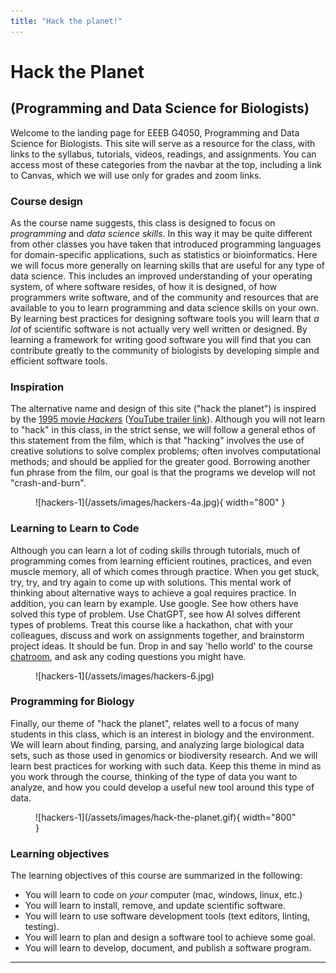 ```yaml
---
title: "Hack the planet!"
---
```


# Hack the Planet

## (Programming and Data Science for Biologists)
Welcome to the landing page for EEEB G4050, Programming and Data 
Science for Biologists. This site will serve as a resource for the class, 
with links to the syllabus, tutorials, videos, readings, and assignments. 
You can access most of these categories from the navbar at the top, 
including a link to Canvas, which we will use only for grades and zoom links.


### Course design
As the course name suggests, this class is designed to focus on 
*programming* and *data science skills*. In this way it may be 
quite different from other classes you have taken that introduced
programming languages for domain-specific applications, such as 
statistics or bioinformatics. Here we will focus more generally on 
learning skills that are useful for any type of data science.
This includes an improved understanding of your operating system, of 
where software resides, of how it is designed, of how programmers write
software, and of the community and resources that are available to you
to learn programming and data science skills on your own. 
By learning best practices for designing software tools you will 
learn that *a lot* of scientific software is not actually very 
well written or designed. By learning a framework for writing good
software you will find that you can contribute greatly to the 
community of biologists by developing simple and efficient software tools.


### Inspiration
The alternative name and design of this site ("hack the planet") is inspired
by the [1995 movie *Hackers*](https://en.wikipedia.org/wiki/Hackers_(film)) 
([YouTube trailer link](https://www.youtube.com/watch?v=Rn2cf_wJ4f4)).
Although you will not learn to "hack" in this class, in the strict sense,
we will follow a general ethos of this statement from the film, which is
that "hacking" involves the use of creative solutions to solve complex 
problems; often involves computational methods; and should be applied 
for the greater good. Borrowing another fun phrase from the film, our goal
is that the programs we develop will not "crash-and-burn". 

<figure markdown="span">
  ![hackers-1](/assets/images/hackers-4a.jpg){ width="800" }
  <!-- <figcaption>Image caption</figcaption> -->
</figure>


### Learning to Learn to Code
Although you can learn a lot of coding skills through tutorials, 
much of programming comes from learning efficient routines, practices, 
and even muscle memory, all of which comes through practice. 
When you get stuck, try, try, and try again to come up with solutions.
This mental work of thinking about alternative ways to achieve a goal
requires practice. In addition, you can learn by example. Use google. See
how others have solved this type of problem. Use ChatGPT, see how AI
solves different types of problems.
Treat this course like a hackathon, chat with your colleagues,
discuss and work on assignments together, and brainstorm project 
ideas. It should be fun. Drop in and say 'hello world' to the course 
[chatroom](https://gitter.im/hack-the-planet-course/community), 
and ask any coding questions you might have.

<figure markdown="span">
  ![hackers-1](/assets/images/hackers-6.jpg)
</figure>


### Programming for Biology
Finally, our theme of "hack the planet", relates well to a focus of many
students in this class, which is an interest in biology and the environment. 
We will learn about finding, parsing, and analyzing large biological 
data sets, such as those used in genomics or biodiversity research.
And we will learn best practices for working with such data. 
Keep this theme in mind as you work through the course, thinking 
of the type of data you want to analyze, and how you could develop
a useful new tool around this type of data.


<figure markdown="span">
  ![hackers-1](/assets/images/hack-the-planet.gif){ width="800" }
  <!-- <figcaption>Image caption</figcaption> -->
</figure>

<!-- 
<div class="mt-4 mb-4 text-center">
    <img src="{{ site.url }}{{ site.baseurl }}/assets/images/hack-the-planet.gif">
</div>
 -->

### Learning objectives
The learning objectives of this course are summarized in the following:

- You will learn to code on *your* computer (mac, windows, linux, etc.)
- You will learn to install, remove, and update scientific software.
- You will learn to use software development tools (text editors, linting, testing).
- You will learn to plan and design a software tool to achieve some goal.
- You will learn to develop, document, and publish a software program.


--------------------------------


<!-- 
<figure markdown="span">
  ![hackers-1](/assets/images/hackers-panel.png)
</figure>
 -->